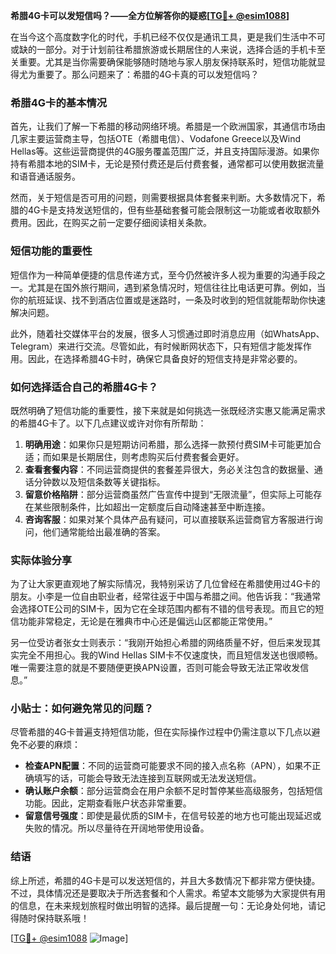 **希腊4G卡可以发短信吗？——全方位解答你的疑惑[[TG💪+ @esim1088](https://t.me/s/esim1088)]**

在当今这个高度数字化的时代，手机已经不仅仅是通讯工具，更是我们生活中不可或缺的一部分。对于计划前往希腊旅游或长期居住的人来说，选择合适的手机卡至关重要。尤其是当你需要确保能够随时随地与家人朋友保持联系时，短信功能就显得尤为重要了。那么问题来了：希腊的4G卡真的可以发短信吗？

### 希腊4G卡的基本情况

首先，让我们了解一下希腊的移动网络环境。希腊是一个欧洲国家，其通信市场由几家主要运营商主导，包括OTE（希腊电信）、Vodafone Greece以及Wind Hellas等。这些运营商提供的4G服务覆盖范围广泛，并且支持国际漫游。如果你持有希腊本地的SIM卡，无论是预付费还是后付费套餐，通常都可以使用数据流量和语音通话服务。

然而，关于短信是否可用的问题，则需要根据具体套餐来判断。大多数情况下，希腊的4G卡是支持发送短信的，但有些基础套餐可能会限制这一功能或者收取额外费用。因此，在购买之前一定要仔细阅读相关条款。

### 短信功能的重要性

短信作为一种简单便捷的信息传递方式，至今仍然被许多人视为重要的沟通手段之一。尤其是在国外旅行期间，遇到紧急情况时，短信往往比电话更可靠。例如，当你的航班延误、找不到酒店位置或是迷路时，一条及时收到的短信就能帮助你快速解决问题。

此外，随着社交媒体平台的发展，很多人习惯通过即时消息应用（如WhatsApp、Telegram）来进行交流。尽管如此，有时候断网状态下，只有短信才能发挥作用。因此，在选择希腊4G卡时，确保它具备良好的短信支持是非常必要的。

### 如何选择适合自己的希腊4G卡？

既然明确了短信功能的重要性，接下来就是如何挑选一张既经济实惠又能满足需求的希腊4G卡了。以下几点建议或许对你有所帮助：

1. **明确用途**：如果你只是短期访问希腊，那么选择一款预付费SIM卡可能更加合适；而如果是长期居住，则考虑购买后付费套餐会更好。
2. **查看套餐内容**：不同运营商提供的套餐差异很大，务必关注包含的数据量、通话分钟数以及短信条数等关键指标。
3. **留意价格陷阱**：部分运营商虽然广告宣传中提到“无限流量”，但实际上可能存在某些限制条件，比如超出一定额度后自动降速甚至中断连接。
4. **咨询客服**：如果对某个具体产品有疑问，可以直接联系运营商官方客服进行询问，他们通常能给出最准确的答案。

### 实际体验分享

为了让大家更直观地了解实际情况，我特别采访了几位曾经在希腊使用过4G卡的朋友。小李是一位自由职业者，经常往返于中国与希腊之间。他告诉我：“我通常会选择OTE公司的SIM卡，因为它在全球范围内都有不错的信号表现。而且它的短信功能非常稳定，无论是在雅典市中心还是偏远山区都能正常使用。”

另一位受访者张女士则表示：“我刚开始担心希腊的网络质量不好，但后来发现其实完全不用担心。我的Wind Hellas SIM卡不仅速度快，而且短信发送也很顺畅。唯一需要注意的就是不要随便更换APN设置，否则可能会导致无法正常收发信息。”

### 小贴士：如何避免常见的问题？

尽管希腊的4G卡普遍支持短信功能，但在实际操作过程中仍需注意以下几点以避免不必要的麻烦：

- **检查APN配置**：不同的运营商可能要求不同的接入点名称（APN），如果不正确填写的话，可能会导致无法连接到互联网或无法发送短信。
- **确认账户余额**：部分运营商会在用户余额不足时暂停某些高级服务，包括短信功能。因此，定期查看账户状态非常重要。
- **留意信号强度**：即使是最优质的SIM卡，在信号较差的地方也可能出现延迟或失败的情况。所以尽量待在开阔地带使用设备。

### 结语

综上所述，希腊的4G卡是可以发送短信的，并且大多数情况下都非常方便快捷。不过，具体情况还是要取决于所选套餐和个人需求。希望本文能够为大家提供有用的信息，在未来规划旅程时做出明智的选择。最后提醒一句：无论身处何地，请记得随时保持联系哦！

[[TG💪+ @esim1088](https://t.me/s/esim1088) ![Image](https://i.postimg.cc/4NQfJmqS/Snipaste-2025-05-13-00-14-12.png)]